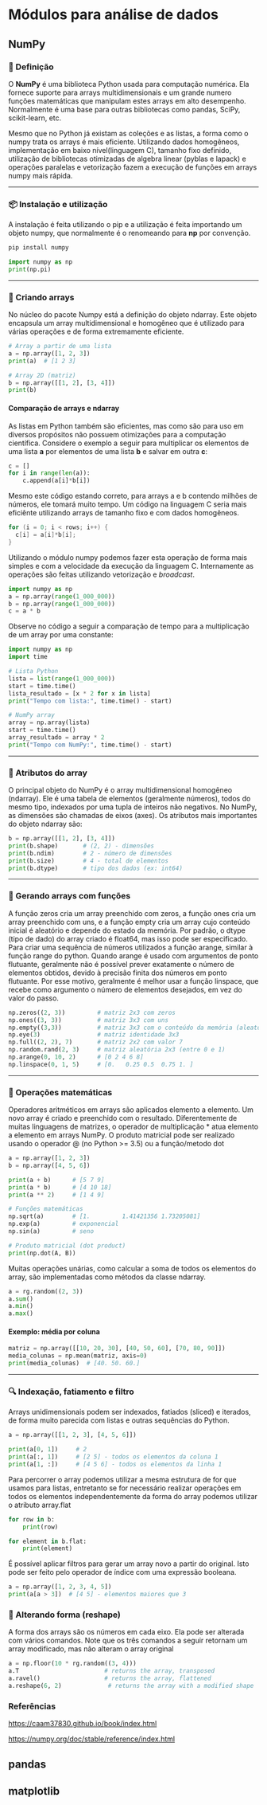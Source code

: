 # Módulos para análise de dados

## NumPy

### 📌 Definição
O **NumPy** é uma biblioteca Python usada para computação numérica. Ela fornece suporte para arrays multidimensionais e um grande numero funções matemáticas que manipulam estes arrays em alto desempenho. Normalmente é uma base para outras bibliotecas como pandas, SciPy, scikit-learn, etc.

Mesmo que no Python já existam as coleções e as listas, a forma como o numpy trata os arrays é mais eficiente. Utilizando dados homogêneos, implementação em baixo nível(linguagem C), tamanho fixo definido, utilização de bibliotecas otimizadas de algebra linear (pyblas e lapack) e operações paralelas e vetorização fazem a execução de funções em arrays numpy mais rápida.

---

### 📦 Instalação e utilização
 A instalação é feita utilizando o pip e a utilização é feita importando um objeto numpy, que normalmente é o renomeando para **np** por convenção.

```bash
pip install numpy
```


```py
import numpy as np
print(np.pi)
```



---

### 🔢 Criando arrays

No núcleo do pacote Numpy está a definição do objeto ndarray. Este objeto encapsula um array multidimensional e homogêneo que é utilizado para várias operações e de forma extremamente eficiente.



```python
# Array a partir de uma lista
a = np.array([1, 2, 3])
print(a)  # [1 2 3]

# Array 2D (matriz)
b = np.array([[1, 2], [3, 4]])
print(b)
```

#### Comparação de arrays e ndarray

As listas em Python também são eficientes, mas como são para uso em diversos propósitos não possuem otimizações para a computação científica. Considere o exemplo a seguir para multiplicar os elementos de uma lista **a** por elementos de uma lista **b** e salvar em outra **c**:

```py
c = []
for i in range(len(a)):
    c.append(a[i]*b[i])
```
Mesmo este código estando correto, para arrays a e b contendo milhões de números, ele tomará muito tempo. Um código na linguagem C seria mais eficiênte utilizando arrays de tamanho fixo e com dados homogêneos.

```c
for (i = 0; i < rows; i++) {
  c[i] = a[i]*b[i];
}
```
Utilizando o módulo numpy podemos fazer esta operação de forma mais simples e com a velocidade da execução da linguagem C. Internamente as operações são feitas utilizando vetorização e *broadcast*.

```py
import numpy as np
a = np.array(range(1_000_000))
b = np.array(range(1_000_000))
c = a * b
```

Observe no código a seguir a comparação de tempo para a multiplicação de um array por uma constante:

```py
import numpy as np
import time

# Lista Python
lista = list(range(1_000_000))
start = time.time()
lista_resultado = [x * 2 for x in lista]
print("Tempo com lista:", time.time() - start)

# NumPy array
array = np.array(lista)
start = time.time()
array_resultado = array * 2
print("Tempo com NumPy:", time.time() - start)

```
---

### 📐 Atributos do array


O principal objeto do NumPy é o array multidimensional homogêneo (ndarray). Ele é uma tabela de elementos (geralmente números), todos do mesmo tipo, indexados por uma tupla de inteiros não negativos. No NumPy, as dimensões são chamadas de eixos (axes). Os atributos mais importantes do objeto ndarray são:

```python
b = np.array([[1, 2], [3, 4]])
print(b.shape)       # (2, 2) - dimensões
print(b.ndim)        # 2 - número de dimensões
print(b.size)        # 4 - total de elementos
print(b.dtype)       # tipo dos dados (ex: int64)

```

---

### 🎲 Gerando arrays com funções


A função zeros cria um array preenchido com zeros, a função ones cria um array preenchido com uns, e a função empty cria um array cujo conteúdo inicial é aleatório e depende do estado da memória. Por padrão, o dtype (tipo de dado) do array criado é float64, mas isso pode ser especificado. Para criar uma sequência de números utilizados a função arange, similar à função range do python. Quando arange é usado com argumentos de ponto flutuante, geralmente não é possível prever exatamente o número de elementos obtidos, devido à precisão finita dos números em ponto flutuante. Por esse motivo, geralmente é melhor usar a função linspace, que recebe como argumento o número de elementos desejados, em vez do valor do passo.


```python
np.zeros((2, 3))         # matriz 2x3 com zeros
np.ones((3, 3))          # matriz 3x3 com uns
np.empty((3,3))          # matriz 3x3 com o conteúdo da memória (aleatório)
np.eye(3)                # matriz identidade 3x3
np.full((2, 2), 7)       # matriz 2x2 com valor 7
np.random.rand(2, 3)     # matriz aleatória 2x3 (entre 0 e 1)
np.arange(0, 10, 2)      # [0 2 4 6 8]
np.linspace(0, 1, 5)     # [0.   0.25 0.5  0.75 1. ]
```

---

### 🧮 Operações matemáticas 

Operadores aritméticos em arrays são aplicados elemento a elemento. Um novo array é criado e preenchido com o resultado. Diferentemente de muitas linguagens de matrizes, o operador de multiplicação * atua elemento a elemento em arrays NumPy. O produto matricial pode ser realizado usando o operador @ (no Python >= 3.5) ou a função/metodo dot

```python
a = np.array([1, 2, 3])
b = np.array([4, 5, 6])

print(a + b)      # [5 7 9]
print(a * b)      # [4 10 18]
print(a ** 2)     # [1 4 9]

# Funções matemáticas
np.sqrt(a)        # [1.         1.41421356 1.73205081]
np.exp(a)         # exponencial
np.sin(a)         # seno

# Produto matricial (dot product)
print(np.dot(A, B))
```

Muitas operações unárias, como calcular a soma de todos os elementos do array, são implementadas como métodos da classe ndarray.

```python 
a = rg.random((2, 3))
a.sum()
a.min()
a.max()
```

#### Exemplo: média por coluna

```python
matriz = np.array([[10, 20, 30], [40, 50, 60], [70, 80, 90]])
media_colunas = np.mean(matriz, axis=0)
print(media_colunas)  # [40. 50. 60.]
```


---

### 🔍 Indexação, fatiamento e filtro

Arrays unidimensionais podem ser indexados, fatiados (sliced) e iterados, de forma muito parecida com listas e outras sequências do Python.

```python
a = np.array([[1, 2, 3], [4, 5, 6]])

print(a[0, 1])     # 2
print(a[:, 1])     # [2 5] - todos os elementos da coluna 1
print(a[1, :])     # [4 5 6] - todos os elementos da linha 1
```

Para percorrer o array podemos utilizar a mesma estrutura de for que usamos para listas, entretanto se for necessário realizar operações em todos os elementos independentemente da forma do array podemos utilizar o atributo array.flat

```python
for row in b:
    print(row)

for element in b.flat:
    print(element)
```

É possível aplicar filtros para gerar um array novo a partir do original. Isto pode ser feito pelo operador de índice com uma expressão booleana.

```python
a = np.array([1, 2, 3, 4, 5])
print(a[a > 3])  # [4 5] - elementos maiores que 3
```

### 🔄 Alterando forma (reshape)

A forma dos arrays são os números em cada eixo.  Ela pode ser alterada com vários comandos. Note que os três comandos a seguir retornam um array modificado, mas não alteram o array original

```python
a = np.floor(10 * rg.random((3, 4)))
a.T                        # returns the array, transposed
a.ravel()                  # returns the array, flattened
a.reshape(6, 2)             # returns the array with a modified shape
```



### Referências


https://caam37830.github.io/book/index.html

https://numpy.org/doc/stable/reference/index.html




## pandas

## matplotlib